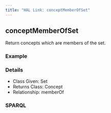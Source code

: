 ```yaml
---
title: "HAL Link: conceptMemberOfSet"
---
```


## conceptMemberOfSet

Return concepts which are members of the set.

### Example




### Details

* Class Given: Set
* Returns Class: Concept
* Relationship: memberOf


### SPARQL
```

```

